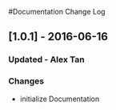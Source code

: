 #Documentation Change Log
## [1.0.1] - 2016-06-16
### Updated - Alex Tan

### Changes
- initialize Documentation
